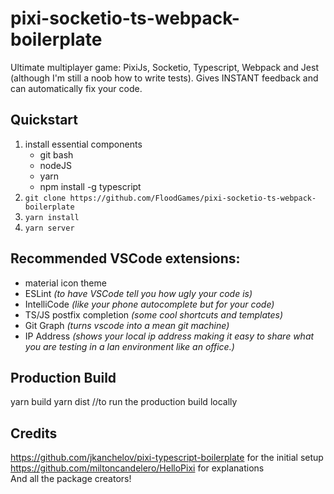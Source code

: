 # pixi-socketio-ts-webpack-boilerplate

Ultimate multiplayer game: PixiJs, Socketio, Typescript, Webpack and Jest (although I'm still a noob how to write tests). Gives INSTANT feedback and can automatically fix your code.

## Quickstart

1. install essential components
   -  git bash
   -  nodeJS
   -  yarn
   -  npm install -g typescript
2. `git clone https://github.com/FloodGames/pixi-socketio-ts-webpack-boilerplate`
3. `yarn install`
4. `yarn server`

## Recommended VSCode extensions:

- material icon theme
-  ESLint _(to have VSCode tell you how ugly your code is)_
-  IntelliCode _(like your phone autocomplete but for your code)_
-  TS/JS postfix completion _(some cool shortcuts and templates)_
-  Git Graph _(turns vscode into a mean git machine)_
-  IP Address _(shows your local ip address making it easy to share what you are testing in a lan environment like an office.)_

## Production Build

yarn build
yarn dist //to run the production build locally

## Credits

https://github.com/jkanchelov/pixi-typescript-boilerplate for the initial setup   
https://github.com/miltoncandelero/HelloPixi for explanations   
And all the package creators!  
